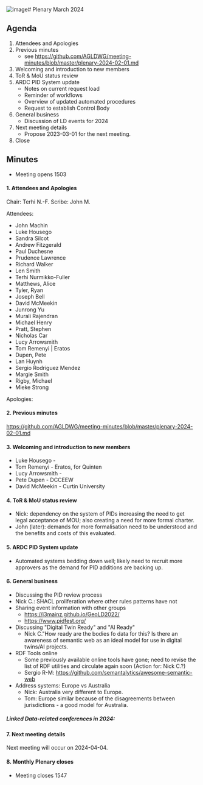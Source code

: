 ![image](https://github.com/AGLDWG/meeting-minutes/assets/8801537/9026a03f-4cec-4f9e-825d-b24c8bf912ed)# Plenary March 2024

## Agenda

1. Attendees and Apologies
2. Previous minutes
    * see <https://github.com/AGLDWG/meeting-minutes/blob/master/plenary-2024-02-01.md> 
3. Welcoming and introduction to new members
4. ToR & MoU status review
5. ARDC PID System update
   * Notes on current request load
   * Reminder of workflows
   * Overview of updated automated procedures
   * Request to establish Control Body
6. General business
   * Discussion of LD events for 2024
7. Next meeting details
    * Propose 2023-03-01 for the next meeting.
8. Close 

## Minutes 

* Meeting opens 1503
  
#### 1. Attendees and Apologies

Chair: Terhi N.-F.
Scribe: John M.

Attendees:

* John Machin
* Luke Housego
* Sandra Silcot
* Andrew Fitzgerald
* Paul Duchesne
* Prudence Lawrence
* Richard Walker
* Len Smith
* Terhi Nurmikko-Fuller
* Matthews, Alice
* Tyler, Ryan
* Joseph Bell
* David McMeekin
* Junrong Yu
* Murali Rajendran
* Michael Henry
* Pratt, Stephen
* Nicholas Car
* Lucy Arrowsmith
* Tom Remenyi | Eratos
* Dupen, Pete
* Lan Huynh
* Sergio Rodriguez Mendez
* Margie Smith
* Rigby, Michael
* Mieke Strong

Apologies: 

#### 2. Previous minutes

<https://github.com/AGLDWG/meeting-minutes/blob/master/plenary-2024-02-01.md> 

#### 3. Welcoming and introduction to new members

* Luke Housego - 
* Tom Remenyi - Eratos, for Quinten
* Lucy Arrowsmith - 
* Pete Dupen - DCCEEW
* David McMeekin - Curtin University

#### 4. ToR & MoU status review

* Nick: dependency on the system of PIDs increasing the need to get legal acceptance of MOU; also creating a need for more formal charter.
* John (later): demands for more formalisation need to be understood and the benefits and costs of this evaluated.

#### 5. ARDC PID System update

* Automated systems bedding down well; likely need to recruit more approvers as the demand for PID additions are backing up.

#### 6. General business

* Discussing the PID review process
* Nick C.: SHACL proliferation where other rules patterns have not
* Sharing event information with other groups
   * https://i3mainz.github.io/GeoLD2022/
   * https://www.pidfest.org/
* Discussing "Digital Twin Ready" and "AI Ready"
  * Nick C."How ready are the bodies fo data for this? Is there an awareness of semantic web as an ideal model for use in digital twins/AI projects.
* RDF Tools online
  * Some previously available online tools have gone; need to revise the list of RDF utilities and circulate again soon (Action for: Nick C.?)
  * Sergio R-M: https://github.com/semantalytics/awesome-semantic-web
* Address systems: Europe vs Australia
   * Nick: Australia very different to Europe.
   * Tom: Europe similar because of the disagreements between jurisdictions - a good model for Australia.

##### Linked Data-related conferences in 2024:

#### 7. Next meeting details

Next meeting will occur on 2024-04-04.

#### 8. Monthly Plenary closes 

* Meeting closes 1547
